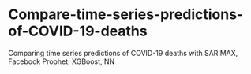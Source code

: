 # Compare-time-series-predictions-of-COVID-19-deaths
Comparing time series predictions of COVID-19 deaths with SARIMAX, Facebook Prophet, XGBoost, NN
